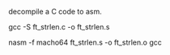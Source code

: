 decompile a C code to asm.

gcc -S ft_strlen.c -o ft_strlen.s


nasm -f macho64 ft_strlen.s -o ft_strlen.o
gcc 